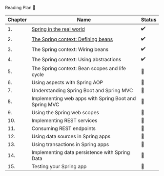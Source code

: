 Reading Plan 📘

|Chapter|Name|Status|
|--|----|---------|
|1.|[Spring in the real world](https://github.com/Urunov/Interview-Preparation-WAY/blob/master/Books/Spring/SpringCore/SpringStartHere/recource/Chapter-1.%20Spring%20in%20the%20Real%20World.pdf) |✔️|
|2.|[The Spring context: Defining beans](https://github.com/Urunov/Interview-Preparation-WAY/blob/master/Books/Spring/SpringCore/SpringStartHere/recource/Chapter-2.%20The%20Spring%20%D0%A1ontext_%20Defining%20Beans.pptx.pdf)|✔️|
|3.|The Spring context: Wiring beans|✔️|
|4.|The Spring context: Using abstractions|✔️|
|5.|The Spring context: Bean scopes and life cycle|📖|
|6.|Using aspects with Spring AOP|📖|
|7.|Understanding Spring Boot and Spring MVC|📖|
|8.|Implementing web apps with Spring Boot and Spring MVC|📖|
|9.|Using the Spring web scopes|📖|
|10.|Implementing REST services|📖|
|11.|Consuming REST endpoints|📖|
|12.|Using data sources in Spring apps|📖|
|13.|Using transactions in Spring apps|📖|
|14.|Implementing data persistence with Spring Data|📖|
|15.|Testing your Spring app|📖|
